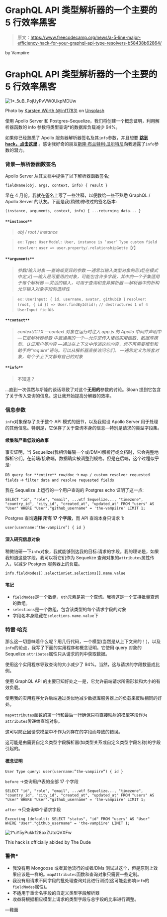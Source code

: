 # GraphQL API 类型解析器的一个主要的 5 行效率黑客

> 原文：<https://www.freecodecamp.org/news/a-5-line-major-efficiency-hack-for-your-graphql-api-type-resolvers-b58438b62864/>

by Vampiire

# GraphQL API 类型解析器的一个主要的 5 行效率黑客

![1*_5uB_PojUyPvVW0UkpMDUw](img/4c2cd6fe87faeff207362c5862e250bc.png)

Photo by [Karsten Würth (@inf1783)](https://unsplash.com/photos/ZKWgoRUYuMk?utm_source=unsplash&utm_medium=referral&utm_content=creditCopyText) on [Unsplash](https://unsplash.com/search/photos/efficient?utm_source=unsplash&utm_medium=referral&utm_content=creditCopyText)

使用 Apollo Server 和 Postgres-Sequelize，我们将创建一个概念证明，利用解析器函数的 info 参数将类型查询*的数据库负载减少 94%。

如果你已经熟悉了 Apollo 服务器解析器签名及其`info`参数，并且想要 [**跳到 hack，点击这里**](https://medium.com/@vampiire/a-5-line-major-efficiency-hack-for-your-graphql-api-type-resolvers-b58438b62864#a693) 。感谢我好奇的朋友[斯隆·布兰特利·瓜尔特尼](https://www.freecodecamp.org/news/a-5-line-major-efficiency-hack-for-your-graphql-api-type-resolvers-b58438b62864/undefined)向我透露了`info`参数的潜力。

### 背景—解析器函数签名

Apollo Server 从其文档中提供了以下解析器函数签名[:](https://www.apollographql.com/docs/graphql-tools/resolvers#Resolver-function-signature)

```
fieldName(obj, args, context, info) { result }
```

早在 4 月份，我就在签名上写了一些注释，以便教给一些不熟悉 GraphQL / Apollo Server 的队友。下面是我(稍微)修改过的签名版本:

```
(instance, arguments, context, info) { ...returning data... }
```

#### `**instance**`

> *obj / root / instance*

> `ex:`
> `Type: User`
> `Model: User, instance is ‘user’`
> `Type custom field resolver:`
> `user => user.property/.relationshipGette`【r】

#### `**arguments**`

> *参数/输入对象*
> *—查询或变异的参数*
> *—通常以输入类型对象的形式[在模式中定义]*
> *—输入是可重用的对象，可能包含许多字段，其中的一个子集适用于每个解析器*
> *—灵活的输入，可用于查询和变异解析器*
> *—解析器中的析构允许输入对象字段的选择性*

> `ex:`
> `UserInput: { id, username, avatar, githubID }`
> `resolver: (root, { id }) => User.findById(id);`
> `// destructures 1 of 4 UserInput fie` lds

#### `**context**`

> *context/CTX*
> *—context 对象在运行时注入 app.js*
> *的 Apollo 中间件声明中—它是解析器参数*
> *中最通用的一个—允许您传入诸如实用函数、数据库模型、认证用户等内容*
> *—通过在上下文中传递这些内容，您不再需要模型和助手的“require”语句。可以从解析器直接访问它们。*
> *—通常定义为嵌套对象，每个子上下文都有自己的对象*

#### `**info**`

> 不知道？

…直到一次偶然与斯隆的谈话导致了对这个**无用的**参数的讨论。Sloan 提到它包含了关于传入查询的信息。这让我开始提高分解器的效率。

### 信息参数

`info`对象保存了关于整个 API 模式的细节，以及我假设 Apollo Server 用于处理的其他信息。特别是，它保存了关于查询本身的信息—特别是请求的类型字段集。

#### 续集和严重低效的故事

事实证明，当 Sequelize(我相信每隔一个或/DM*)解析行或文档时，它会完整地解析它们。在前端/接收端，数据确实被调整到规格。但是在后端，这个过程似乎是:

`DB query for **entire** row/doc` → `map / custom resolver requested fields` → `filter data and resolve requested fields`

我在 Sequelize 上运行的一个用户查询的 Postgres echo 证明了这一点:

```
SELECT "id", "role", "email", ...wtf Sequelize..., "timezone", "country_id", "city_id", "created_at", "updated_at" FROM "users" AS "User" WHERE "User"."github_username" = 'the-vampiire' LIMIT 1;
```

Postgres 查询**选择** **所有 17 个字段**，而 API 查询本身只请求 1:

`user(username:”the-vampiire”) { id }`

#### 深入研究信息对象

稍微钻研一下`info`对象，我就能够到达我的目标:请求的字段。我的理论是，如果我知道这些字段，我可以将它们作为 Sequelize 查询对象的`attributes`属性传入，以减少 Postgres 服务器上的负载。

`info.fieldNodes[].selectionSet.selections[].name.value`

#### 笔记

*   `fieldNodes`是一个数组，`0th`元素是第一个查询。我猜这是一个支持批量查询的数组。
*   `selections`是一个数组，包含该类型的每个请求字段的对象
*   字段名本身隐藏在`selections.name.value`下

### 特雷·哈克

那么这一切意味着什么呢？用几行代码，一个模型(当然是从上下文来的！)，以及`info`的论点，我写了下面的实用程序和概念证明。它使用 query 对象的 Sequelize `attributes`属性只从请求的列中获取数据。

使用这个实用程序导致查询的大小减少了 94%。当然，这与请求的字段数量成比例。

使用 GraphQL API 的主要已知好处之一是，它允许前端请求所需形状和大小的有效负载。

使用我的实用程序允许后端通过类似地减少数据库服务器上的负载来反映相同的好处。

`mapAttributes`函数的第一行和最后一行确保只将直接映射的模型字段作为`attributes`传递给查询对象。

这可以防止因请求模型中不作为列存在的字段而导致的错误。

这可能是由需要自定义类型字段解析器(如类型关系或自定义类型字段名称)的字段引起的。

#### 概念证明

`User Type query: user(username:”the-vampiire”) { id }`

`before` →查询用户表的全部 17 个字段

```
SELECT "id", "role", "email", ...wtf Sequelize..., "timezone", "country_id", "city_id", "created_at", "updated_at" FROM "users" AS "User" WHERE "User"."github_username" = 'the-vampiire' LIMIT 1;
```

`after` →只查询单个请求字段

```
Executing (default): SELECT "status", "id" FROM "users" AS "User" WHERE "User"."github_username" = 'the-vampiire' LIMIT 1;
```

![1*uY5yPukkf28oxZUtcQVXFw](img/0e51e32f9ab8f5e20897b3dc60a272bf.png)

This hack is officially abided by The Dude

### 警告*

*   我没有用 Mongoose 或者其他流行的或者/DMs 测试过这个，但是原则上效果应该是一样的。`mapAttributes`函数和查询对象只需要一些定制。
*   我没有用请求不同字段的批处理查询对此进行测试(这可能会影响`info`的`fieldNodes`属性)。
*   不适用于重命名字段的自定义类型字段解析器
*   收益将根据相应模型上请求的类型字段与总字段的比率进行调整。

—鞋面